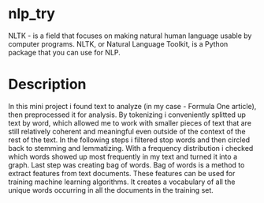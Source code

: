 # nlp_try
NLTK - is a field that focuses on making natural human language usable by computer programs. NLTK, or Natural Language Toolkit, is a Python package that you can use for NLP.

# Description 

In this mini project i found text to analyze (in my case - Formula One article), then preprocessed it for analysis. By tokenizing i conveniently splitted up text by word, which allowed me to work with smaller pieces of text that are still relatively coherent and meaningful even outside of the context of the rest of the text. In the following steps i filtered stop words and then circled back to stemming and lemmatizing. With a frequency distribution i checked which words showed up most frequently in my text and turned it into a graph. Last step was creating bag of words. Bag of words is a method to extract features from text documents. These features can be used for training machine learning algorithms. It creates a vocabulary of all the unique words occurring in all the documents in the training set.
